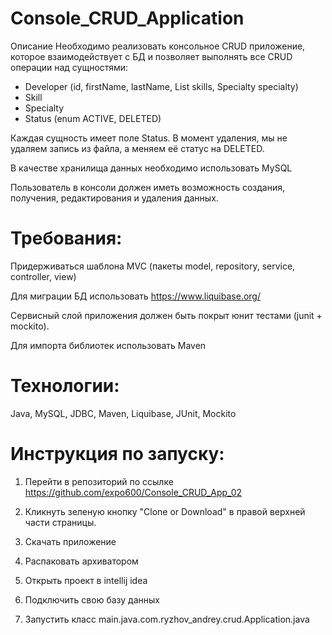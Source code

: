# Console_CRUD_Application

Описание
Необходимо реализовать консольное CRUD приложение, которое взаимодействует с БД и позволяет выполнять все CRUD операции над сущностями:

* Developer (id, firstName, lastName, List<Skill> skills, Specialty specialty)
* Skill
* Specialty
* Status (enum ACTIVE, DELETED)
  
Каждая сущность имеет поле Status. 
В момент удаления, мы не удаляем запись из файла, а меняем её статус на DELETED.

В качестве хранилища данных необходимо использовать MySQL

Пользователь в консоли должен иметь возможность создания, получения, редактирования и удаления данных.

# Требования:

Придерживаться шаблона MVC (пакеты model, repository, service, controller, view)

Для миграции БД использовать https://www.liquibase.org/

Сервисный слой приложения должен быть покрыт юнит тестами (junit + mockito).

Для импорта библиотек использовать Maven

# Технологии:
Java, MySQL, JDBC, Maven, Liquibase, JUnit, Mockito

# Инструкция по запуску:
  
1. Перейти в репозиторий по ссылке https://github.com/expo600/Console_CRUD_App_02

2. Кликнуть зеленую кнопку "Clone or Download" в правой верхней части страницы.

3. Скачать приложение  
  
4. Распаковать архиватором 

5. Открыть проект в intellij idea
  
6. Подключить свою базу данных 

7. Запустить класс main.java.com.ryzhov_andrey.crud.Application.java
